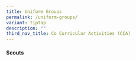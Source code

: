 ```yaml
---
title: Uniform Groups
permalink: /uniform-groups/
variant: tiptap
description: ""
third_nav_title: Co Curricular Activities (CCA)
---
```

<h4><strong>Scouts</strong></h4>
<p></p>